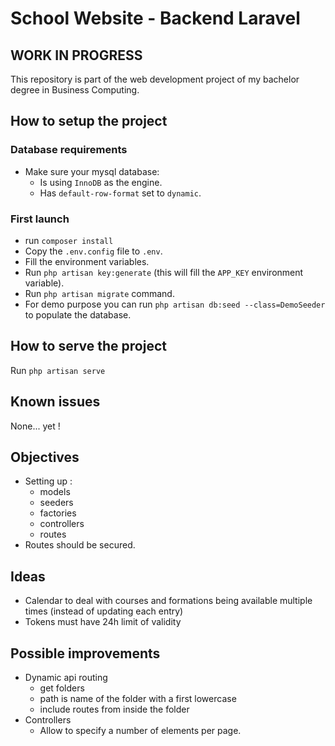 # School Website - Backend Laravel

## WORK IN PROGRESS

This repository is part of the web development project of my bachelor degree in Business Computing.

## How to setup the project
### Database requirements
- Make sure your mysql database:
    - Is using `InnoDB` as the engine.
    - Has `default-row-format` set to `dynamic`.

### First launch
- run `composer install`
- Copy the `.env.config` file to `.env`.
- Fill the environment variables.
- Run `php artisan key:generate` (this will fill the `APP_KEY` environment variable).
- Run `php artisan migrate` command.
- For demo purpose you can run `php artisan db:seed --class=DemoSeeder` to populate the database.

## How to serve the project
Run `php artisan serve`

## Known issues
None... yet !

## Objectives
- Setting up :
  - models
  - seeders
  - factories
  - controllers
  - routes
- Routes should be secured.

## Ideas
- Calendar to deal with courses and formations being available multiple times (instead of updating each entry)
- Tokens must have 24h limit of validity

## Possible improvements
- Dynamic api routing
  - get folders
  - path is name of the folder with a first lowercase
  - include routes from inside the folder
- Controllers
  - Allow to specify a number of elements per page.
